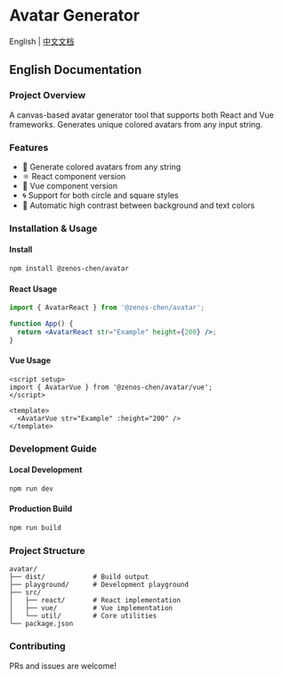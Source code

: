# Avatar Generator

English | [中文文档](./README_Zh.MD)

## English Documentation

### Project Overview
A canvas-based avatar generator tool that supports both React and Vue frameworks. Generates unique colored avatars from any input string.

### Features
- 🎨 Generate colored avatars from any string
- ⚛️ React component version
- 🖖 Vue component version
- 🌀 Support for both circle and square styles
- 🎯 Automatic high contrast between background and text colors

### Installation & Usage

#### Install
```bash
npm install @zenos-chen/avatar
```

#### React Usage 
```jsx
import { AvatarReact } from '@zenos-chen/avatar';

function App() {
  return <AvatarReact str="Example" height={200} />;
}
```

#### Vue Usage
```vue
<script setup>
import { AvatarVue } from '@zenos-chen/avatar/vue';
</script>

<template>
  <AvatarVue str="Example" :height="200" />
</template>
```

### Development Guide

#### Local Development
```bash
npm run dev
```

#### Production Build
```bash
npm run build
```

### Project Structure
```
avatar/
├── dist/            # Build output
├── playground/      # Development playground
├── src/
│   ├── react/       # React implementation
│   ├── vue/         # Vue implementation
│   └── util/        # Core utilities
└── package.json
```

### Contributing
PRs and issues are welcome!